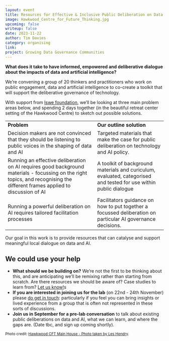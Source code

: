 ```yaml
---
layout: event
title: Resources for Effective & Inclusive Public Deliberation on Data & AI Governance (Design Lab)
image: Hawkwood_Centre_for_Future_Thinking.jpg
upcoming: false
writeup: false
date: 2023-11-22
author: Tim Davies
category: organising
link: 
project: Growing Data Governance Communities
---
```


**What does it take to have informed, empowered and deliberative dialogue about the impacts of data and artificial intelligence?** 

We’re convening a group of 20 thinkers and practitioners who work on public engagement, data and artificial intelligence to co-create a toolkit that will support the deliberative governance of technology. 

<!--more-->

With support from [Iswe foundation](https://iswe.org/), we’ll be looking at three main problem areas below, and spending 2 days together (in the beautiful retreat center setting of the Hawkwood Centre) to sketch out possible solutions.


<table>
  <tr>
   <td><strong>Problem</strong>
   </td>
   <td><strong>Our outline solution</strong>
   </td>
  </tr>
  <tr>
   <td>Decision makers are not convinced that they should be listening to public voices in the shaping of data and AI
   </td>
   <td>Targeted materials that make the case for public deliberation on technology and AI policy.
   </td>
  </tr>
  <tr>
   <td>Running an effective deliberation on AI requires good background materials - focussing on the right topics, and recognising the different frames applied to discussion of AI
   </td>
   <td>A toolkit of background materials and curiculum, evaluated, categorised and tested for use within public dialogue
   </td>
  </tr>
  <tr>
   <td>Running a powerful deliberation on AI requires tailored facilitation processes
   </td>
   <td>Facilitators guidance on how to put together a focussed deliberation on particular AI governance decisions. 
   </td>
  </tr>
</table>


Our goal in this work is to provide resources that can catalyse and support meaningful local dialogue on data and AI. 

## We could use your help

* **What should we be building on?** We’re not the first to be thinking about this, and are anticipating we’ll be remixing rather than starting from scratch. Are there resources we should be aware of? Case studies to learn from? [Let us know!](mailto:tim@connectedbydata.org?subject=Resources%20for%20data%20and%20AI%20dialogue)s
* **If you are interested in joining us for the lab** (on 22nd - 24th November) please [do get in touch](mailto:tim@connectedbydata.org): particularly if you feel you can bring insights or lived experience from a group that is often not represented in these sorts of discussions. 
* **Join us in September for a pre-lab conversation** to talk about existing public deliberations on data and AI, what we can learn, and where the gaps are. (Date tbc, and sign up coming shortly). 



<small>Photo credit: [Hawkwood CFT Main House - Photo taken by Les Hendry](https://en.wikipedia.org/wiki/Hawkwood_College#/media/File:Hawkwood_Centre_for_Future_Thinking.jpg).</small>